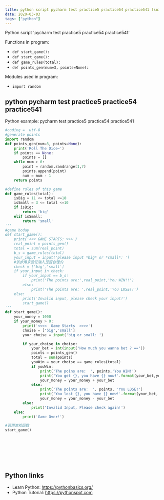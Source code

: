 ```yaml
---
title: python script pycharm test practice5 practice54 practice541 (snippet)
date: 2020-03-03
tags: ["python"]
---
```

Python script 'pycharm test practice5 practice54 practice541'

Functions in program: 
* `def start_game():`
* `def start_game():`
* `def game_rules(total):`
* `def points_gen(num=3, points=None):`

Modules used in program: 
* `import random`

## python pycharm test practice5 practice54 practice541

Python example: pycharm test practice5 practice54 practice541

```python
#coding =  utf-8
#generate points
import random
def points_gen(num=3, points=None):
    print('Roll The Dice~')
    if points == None:
        points = []
    while num > 0:
        point = random.randrange(1,7)
        points.append(point)
        num = num - 1
    return points

#define rules of this game
def game_rules(total):
    isBig = 11 <= total <=18
    isSmall = 3 <= total <=10
    if isBig:
        return 'big'
    elif isSmall:
        return 'small'
'''
#game boday
def start_game():
    print('<<< GAME STARTS: >>>')
    real_point = points_gen()
    total = sum(real_point)
    b_s = game_rules(total)
    your_input = input('please input *big* or *small*: ')
    #该步用来验证输入是否合理的
    check = ['big','small']
    if your_input in check:
        if your_input == b_s:
            print('The points are:',real_point,'You WIN!!')
        else:
            print('The points are: ',real_point,'You LOSE!!')
    else:
        print('Invalid input, please check your input!')
        start_game()
'''
def start_game():
    your_money = 1000
    if your_money > 0:
        print('<<<<  Game Starts  >>>>')
        choise = ['big','small']
        your_choise = input('big or small: ')

        if your_choise in choise:
            your_bet = int(input('How much you wanna bet ? =='))
            points = points_gen()
            total = sum(points)
            youWin = your_choise == game_rules(total)
            if youWin:
                print('The poins are:  ', points,'You WIN!')
                print('You get {}, you have {} now!'.format(your_bet,your_money + your_bet))
                your_money = your_money + your_bet
            else:
                print('The points are:  ', points, 'You LOSE!')
                print('You lost {}, you have {} now!'.format(your_bet, your_money - your_bet))
                your_money = your_money - your_bet
        else:
            print('Invalid Input, Please check again!')
    else:
        print('Game Over!')

#调用游戏函数
start_game()









```

## Python links

- Learn Python: https://pythonbasics.org/
- Python Tutorial: https://pythonspot.com
